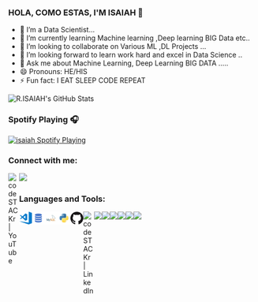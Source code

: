### HOLA, COMO ESTAS, I'M ISAIAH   👋

- 🔭 I’m a Data Scientist...
- 🌱 I’m currently learning Machine learning ,Deep learning BIG Data  etc..
- 👯 I’m looking to collaborate on Various ML ,DL Projects ...
- 🤔 I’m looking forward to learn work hard and excel in Data Science ..
- 💬 Ask me about Machine Learning, Deep Learning BIG DATA .....
- 😄 Pronouns: HE/HIS
- ⚡ Fun fact: I EAT SLEEP CODE REPEAT

![R.ISAIAH's GitHub Stats](https://github-readme-stats.vercel.app/api?username=ISAIAH-Git&count_private=true&theme=gotham)


### Spotify Playing 🎧
[<img src="https://now-playing-codestackr.vercel.app/api/spotify-playing" alt="isaiah Spotify Playing" width="350" />](https://www.spotify.com/in/account/overview/?utm_source=play&utm_campaign=wwwredirect)


### Connect with me:

<img align="left" alt="codeSTACKr | YouTube" width="22px" src="https://cdn.jsdelivr.net/npm/simple-icons@v3/icons/youtube.svg" />
<img src="https://img.shields.io/badge/linkedin%20-%230077B5.svg?&style=for-the-badge&logo=linkedin&logoColor=white"/>
<br/>

### Languages and Tools:

<img align="left" alt="Visual Studio Code" width="26px" src="https://raw.githubusercontent.com/github/explore/80688e429a7d4ef2fca1e82350fe8e3517d3494d/topics/visual-studio-code/visual-studio-code.png" /><img align="left" alt="SQL" width="26px" src="https://raw.githubusercontent.com/github/explore/80688e429a7d4ef2fca1e82350fe8e3517d3494d/topics/sql/sql.png" /><img align="left" alt="MySQL" width="26px" src="https://raw.githubusercontent.com/github/explore/80688e429a7d4ef2fca1e82350fe8e3517d3494d/topics/mysql/mysql.png" /><img align="left" alt="Python" width="26px" src="https://raw.githubusercontent.com/github/explore/80688e429a7d4ef2fca1e82350fe8e3517d3494d/topics/python/python.png" /><img align="left" alt="GitHub" width="26px" src="https://raw.githubusercontent.com/github/explore/78df643247d429f6cc873026c0622819ad797942/topics/github/github.png" /><img src="https://img.shields.io/badge/numpy%20-%23013243.svg?&style=for-the-badge&logo=numpy&logoColor=white" /><img src="https://img.shields.io/badge/pandas%20-%23150458.svg?&style=for-the-badge&logo=pandas&logoColor=white" /><img src="https://img.shields.io/badge/flask%20-%23000.svg?&style=for-the-badge&logo=flask&logoColor=white"/><img src="https://img.shields.io/badge/django%20-%23092E20.svg?&style=for-the-badge&logo=django&logoColor=white"/><img align="left" alt="codeSTACKr | LinkedIn" width="22px" src="https://cdn.jsdelivr.net/npm/simple-icons@v3/icons/tableau.svg" /><img src="https://img.shields.io/badge/Jupyter%20-%23F37626.svg?&style=for-the-badge&logo=Jupyter&logoColor=white" /><img src ="https://img.shields.io/badge/oracle%20-%23F00000.svg?&style=for-the-badge&logo=oracle&logoColor=white" />
<br />
